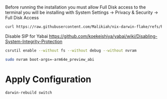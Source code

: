 Before running the installation you must allow Full Disk access to the terminal you will be installing with
System Settings -> Privacy & Security -> Full Disk Access

```bash
curl https://raw.githubusercontent.com/Malikiah/nix-darwin-flake/refs/heads/main/nix-darwin-installer.sh | sh
```

Disable SIP for Yabai
https://github.com/koekeishiya/yabai/wiki/Disabling-System-Integrity-Protection

```bash
csrutil enable --without fs --without debug --without nvram
```

```bash
sudo nvram boot-args=-arm64e_preview_abi
```

# Apply Configuration
```bash
darwin-rebuild switch
```
